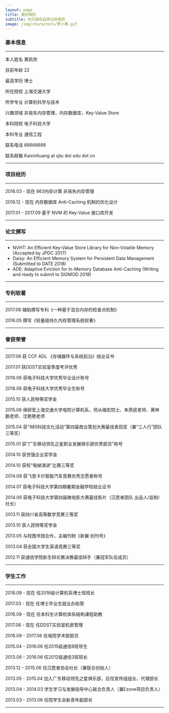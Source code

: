 ```yaml
---
layout: page
title: 我的简历
subtitle: 也只是仅此而已的简历
image: /img/characters/罗小黑.gif
---
```


### 基本信息
------------------------------------------------------------------------------
本人姓名 黄凯欣

目前年龄 22

最高学历 博士

所在院校 上海交通大学

所学专业 计算机科学与技术

兴趣领域 非易失内存管理，内存数据库，Key-Value Store

本科院校 电子科技大学

本科专业 通信工程

联系电话 66666666

联系邮箱 Kaixinhuang at sjtu dot edu dot cn

------------------------------------------------------------------------------

### 项目经历

------------------------------------------------------------------------------
2016.03 - 现在 863内存计算 非易失内存管理

2016.12 - 现在 内存数据库 Anti-Caching 机制的优化设计

2017.01 - 2017.09 基于 NVM 的 Key-Value 接口库开发 

------------------------------------------------------------------------------

### 论文撰写

------------------------------------------------------------------------------
- NVHT: An Efficient Key-Value Store Library for Non-Volatile Memory (Accepted by JPDC 2017)
- Daisy: An Efficient Memory System for Persistent Data Management (Submitted to DATE 2018)
- ADE: Adaptive Eviction for In-Memory Database Anti-Caching (Writing and ready to submit to SIGMOD 2018)

------------------------------------------------------------------------------

### 专利软著

------------------------------------------------------------------------------

2017.06 辅助撰写专利《一种基于混合内存的检查点机制》

2016.05 撰写《轻量级持久内存管理系统软著》

------------------------------------------------------------------------------

### 曾获荣誉

------------------------------------------------------------------------------

2017.06 获 CCF ADL 《存储器件与系统前沿》结业证书

2017.01 获DDST实验室季度考评优秀

2016.06 获电子科技大学优秀毕业设计称号

2016.06 获电子科技大学优秀毕业生称号

2015.10 获人民特等奖学金

2015.06 保研至上海交通大学电院计算机系，师从梅宏院士、朱燕民老师、黄林鹏老师、沈艳艳老师

2015.04 获“985科技文化活动”第四届商业策划大赛最佳表现奖（兼“三人行”团队三等奖）

2015.01 获“广东移动领先之星职业发展俱乐部优秀部员”称号

2014.10 获世强企业奖学金

2014.10 获校“电梯演讲”比赛三等奖

2014.08 获飞思卡尔智能汽车竞赛优秀志愿者称号

2014.07 获电子科技大学第四期暑期金融学校结业证书

2014.06 获电子科技大学第四届微电影大赛最佳影片（沉思者团队 出品人/监制/社长）

2013.11 获四川省高等数学竞赛三等奖

2013.10 获人民特等奖学金

2013.05 与校图书馆合作，主编刊物《新翼·创刊号》

2013.04 获全国大学生英语竞赛三等奖

2012.11 获通信学院新生辩论赛决赛最佳辩手（兼冠军队伍成员）

------------------------------------------------------------------------------


### 学生工作

------------------------------------------------------------------------------
2016.09 - 现在 任2016级计算机系博士班班长

2017.03 - 现在 任博士毕业生就业办助管

2016.09 - 现在 任本科生计算机体系结构课程助教

2017.06 - 现在 任DDST实验室机房管理

2016.09 - 2017.06 任电院学术部部员

2015.04 - 2016.06 任2015级通信8班导生

2013.06 - 2016.06 任2012级通信3班班长

2013.12 - 2015.06 任沉思者协会社长（兼联合创始人）

2013.05 - 2015.04 加入广东移动领先之星俱乐部，后任宣传组组长，代理部长

2013.04 - 2014.03 学生学习与发展指导中心联合负责人（兼Ezone项目负责人）

2013.03 - 2013.06 任院学生会新青年副部长

------------------------------------------------------------------------------

